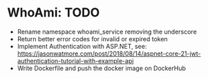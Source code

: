 # WhoAmi: TODO

- Rename namespace whoami_service removing the underscore
- Return better error codes for invalid or expired token
- Implement Authentication with ASP.NET, see:
   https://jasonwatmore.com/post/2018/08/14/aspnet-core-21-jwt-authentication-tutorial-with-example-api
- Write Dockerfile and push the docker image on DockerHub
